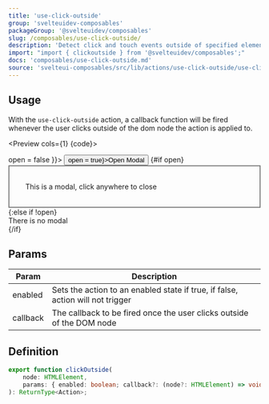 ```yaml
---
title: 'use-click-outside'
group: 'svelteuidev-composables'
packageGroup: '@svelteuidev/composables'
slug: /composables/use-click-outside/
description: 'Detect click and touch events outside of specified element'
import: "import { clickoutside } from '@svelteuidev/composables';"
docs: 'composables/use-click-outside.md'
source: 'svelteui-composables/src/lib/actions/use-click-outside/use-click-outside.ts'
---
```


<script lang='ts'>
    import { Button } from '@svelteuidev/core';
	import { clickoutside } from '@svelteuidev/actions';
    import { Heading, Preview } from 'components'

	let open = true;

    const code = `
    <script>
        import { Button } from '@svelteuidev/core';
        import { clickoutside } from '@svelteuidev/actions';

        let open = true;
    <\/script>

    <div use:clickoutside={{ enabled: open, callback: () => open = false }}>
        <Button on:click={() => open = true}>Open Modal<\/Button>
        {#if open}
            <div style="border: 2px solid gray; padding: 2rem;">
                This is a modal, click anywhere to close
            <\/div>
        {:else if !open}
            <div>
                There is no modal
            <\/div>
        {\/if}
    <\/div>
    `
</script>

<Heading />

## Usage

With the `use-click-outside` action, a callback function will be fired whenever the user clicks outside of the dom node the action is applied to.

<Preview cols={1} {code}>

<div use:clickoutside={{ enabled: open, callback: () => open = false }}>
<Button on:click={() => open = true}>Open Modal</Button>
{#if open}
<div style="border: 2px solid gray; padding: 2rem;">
This is a modal, click anywhere to close
</div>
{:else if !open}
<div>
There is no modal
</div>
{/if}
</div>
</Preview>

## Params

| Param    | Description                                                                    |
| -------- | ------------------------------------------------------------------------------ |
| enabled  | Sets the action to an enabled state if true, if false, action will not trigger |
| callback | The callback to be fired once the user clicks outside of the DOM node          |

## Definition

```ts
export function clickOutside(
	node: HTMLElement,
	params: { enabled: boolean; callback?: (node?: HTMLElement) => void }
): ReturnType<Action>;
```
